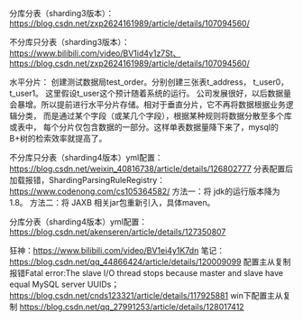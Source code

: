 

分库分表（sharding3版本）：https://blog.csdn.net/zxp2624161989/article/details/107094560/

不分库只分表（sharding3版本）：https://www.bilibili.com/video/BV1id4y1z7St、https://blog.csdn.net/zxp2624161989/article/details/107094560/

水平分片：
创建测试数据局test_order。分别创建三张表t_address， t_user0，t_user1。
这里假设t_user这个预计随着系统的运行。
公司发展很好，以后数据量会暴增。所以提前进行水平分片存储。相对于垂直分片，它不再将数据根据业务逻辑分类，
而是通过某个字段（或某几个字段），根据某种规则将数据分散至多个库或表中，
每个分片仅包含数据的一部分。这样单表数据量降下来了，mysql的B+树的检索效率就提高了。

不分库只分表（sharding4版本）yml配置：https://blog.csdn.net/weixin_40816738/article/details/126802777
分表配置后加载报错，ShardingParsingRuleRegistry：https://www.codenong.com/cs105364582/
方法一：将 jdk的运行版本降为 1.8。
方法二：将 JAXB 相关jar包重新引入，具体maven。

分库分表（sharding4版本）yml配置：https://blog.csdn.net/akenseren/article/details/127350807




狂神：https://www.bilibili.com/video/BV1ei4y1K7dn
笔记：https://blog.csdn.net/qq_44866424/article/details/120009099
配置主从复制报错Fatal error:The slave I/O thread stops because master and slave have equal MySQL server UUIDs；\
https://blog.csdn.net/cnds123321/article/details/117925881
win下配置主从复制
https://blog.csdn.net/qq_27991253/article/details/128017412
